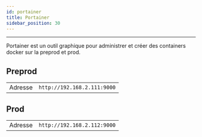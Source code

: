 ```yaml
---
id: portainer
title: Portainer
sidebar_position: 30
---
```

---

Portainer est un outil graphique pour administrer et créer des containers docker sur la preprod et prod.

## Preprod

|         |                             |
| ------- | --------------------------- |
| Adresse | `http://192.168.2.111:9000` |

## Prod

|         |                             |
| ------- | --------------------------- |
| Adresse | `http://192.168.2.112:9000` |
